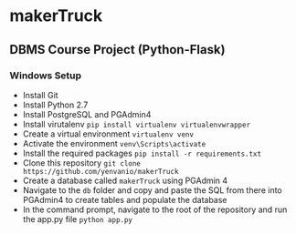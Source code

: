 # makerTruck

## DBMS Course Project (Python-Flask)

### Windows Setup

- Install Git
- Install Python 2.7
- Install PostgreSQL and PGAdmin4
- Install virutalenv `pip install virtualenv virtualenvwrapper`
- Create a virtual environment `virtualenv venv`
- Activate the environment  `venv\Scripts\activate`
- Install the required packages `pip install -r requirements.txt`
- Clone this repository `git clone https://github.com/yenvanio/makerTruck`
- Create a database called `makerTruck` using PGAdmin 4
- Navigate to the `db` folder and copy and paste the SQL from there into PGAdmin4 to create tables and populate the database
- In the command prompt, navigate to the root of the repository and run the app.py file `python app.py`

